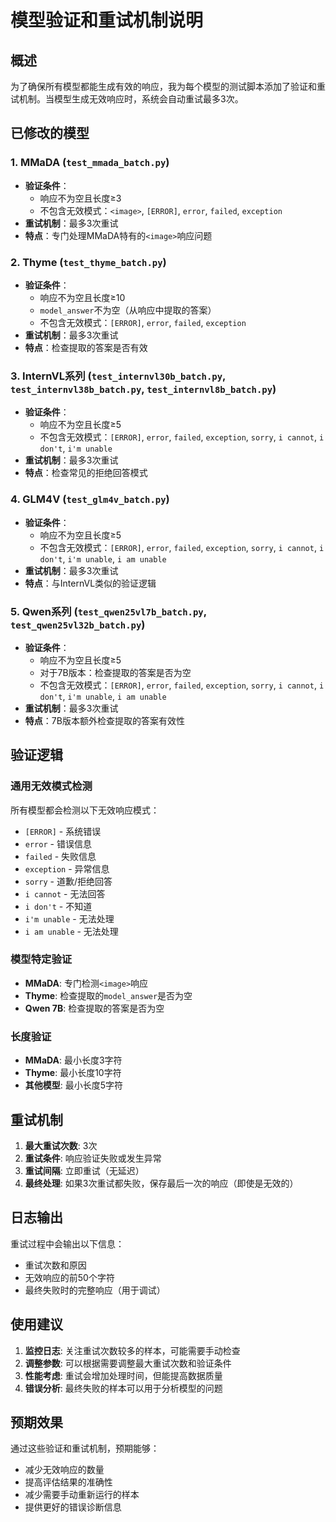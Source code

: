 # 模型验证和重试机制说明

## 概述

为了确保所有模型都能生成有效的响应，我为每个模型的测试脚本添加了验证和重试机制。当模型生成无效响应时，系统会自动重试最多3次。

## 已修改的模型

### 1. MMaDA (`test_mmada_batch.py`)
- **验证条件**：
  - 响应不为空且长度≥3
  - 不包含无效模式：`<image>`, `[ERROR]`, `error`, `failed`, `exception`
- **重试机制**：最多3次重试
- **特点**：专门处理MMaDA特有的`<image>`响应问题

### 2. Thyme (`test_thyme_batch.py`)
- **验证条件**：
  - 响应不为空且长度≥10
  - `model_answer`不为空（从响应中提取的答案）
  - 不包含无效模式：`[ERROR]`, `error`, `failed`, `exception`
- **重试机制**：最多3次重试
- **特点**：检查提取的答案是否有效

### 3. InternVL系列 (`test_internvl30b_batch.py`, `test_internvl38b_batch.py`, `test_internvl8b_batch.py`)
- **验证条件**：
  - 响应不为空且长度≥5
  - 不包含无效模式：`[ERROR]`, `error`, `failed`, `exception`, `sorry`, `i cannot`, `i don't`, `i'm unable`
- **重试机制**：最多3次重试
- **特点**：检查常见的拒绝回答模式

### 4. GLM4V (`test_glm4v_batch.py`)
- **验证条件**：
  - 响应不为空且长度≥5
  - 不包含无效模式：`[ERROR]`, `error`, `failed`, `exception`, `sorry`, `i cannot`, `i don't`, `i'm unable`, `i am unable`
- **重试机制**：最多3次重试
- **特点**：与InternVL类似的验证逻辑

### 5. Qwen系列 (`test_qwen25vl7b_batch.py`, `test_qwen25vl32b_batch.py`)
- **验证条件**：
  - 响应不为空且长度≥5
  - 对于7B版本：检查提取的答案是否为空
  - 不包含无效模式：`[ERROR]`, `error`, `failed`, `exception`, `sorry`, `i cannot`, `i don't`, `i'm unable`, `i am unable`
- **重试机制**：最多3次重试
- **特点**：7B版本额外检查提取的答案有效性

## 验证逻辑

### 通用无效模式检测
所有模型都会检测以下无效响应模式：
- `[ERROR]` - 系统错误
- `error` - 错误信息
- `failed` - 失败信息
- `exception` - 异常信息
- `sorry` - 道歉/拒绝回答
- `i cannot` - 无法回答
- `i don't` - 不知道
- `i'm unable` - 无法处理
- `i am unable` - 无法处理

### 模型特定验证
- **MMaDA**: 专门检测`<image>`响应
- **Thyme**: 检查提取的`model_answer`是否为空
- **Qwen 7B**: 检查提取的答案是否为空

### 长度验证
- **MMaDA**: 最小长度3字符
- **Thyme**: 最小长度10字符
- **其他模型**: 最小长度5字符

## 重试机制

1. **最大重试次数**: 3次
2. **重试条件**: 响应验证失败或发生异常
3. **重试间隔**: 立即重试（无延迟）
4. **最终处理**: 如果3次重试都失败，保存最后一次的响应（即使是无效的）

## 日志输出

重试过程中会输出以下信息：
- 重试次数和原因
- 无效响应的前50个字符
- 最终失败时的完整响应（用于调试）

## 使用建议

1. **监控日志**: 关注重试次数较多的样本，可能需要手动检查
2. **调整参数**: 可以根据需要调整最大重试次数和验证条件
3. **性能考虑**: 重试会增加处理时间，但能提高数据质量
4. **错误分析**: 最终失败的样本可以用于分析模型的问题

## 预期效果

通过这些验证和重试机制，预期能够：
- 减少无效响应的数量
- 提高评估结果的准确性
- 减少需要手动重新运行的样本
- 提供更好的错误诊断信息


